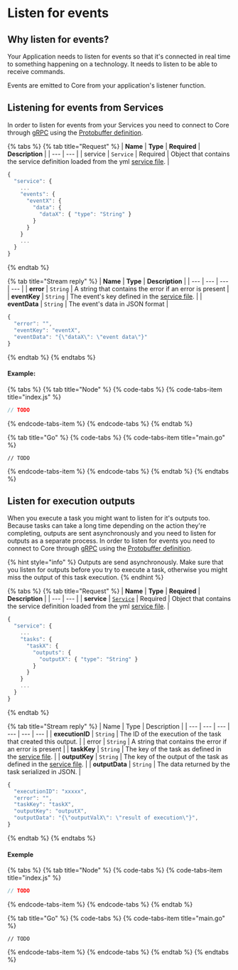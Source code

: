 # Listen for events

## Why listen for events?

Your Application needs to listen for events so that it's connected in real time to something happening on a technology. It needs to listen to be able to receive commands. 

Events are emitted to Core from your application's listener function. 

## Listening for events from Services

In order to listen for events from your Services you need to connect to Core through [gRPC](https://grpc.io/) using the [Protobuffer definition](https://github.com/mesg-foundation/application/blob/dev/types/api_event.go).

{% tabs %}
{% tab title="Request" %}
| **Name** | **Type** | **Required** | **Description** |
| --- | --- |
| service | `Service` | Required | Object that contains the service definition loaded from the yml [service file](../service/service-file.md). |

```javascript
{
  "service": {
    ...
    "events": {
      "eventX": {
        "data": {
          "dataX": { "type": "String" }
        }
      }
    }
    ...
  }
}
```
{% endtab %}

{% tab title="Stream reply" %}
| **Name** | **Type** | **Description** |
| --- | --- | --- | --- |
| **error** | `String` | A string that contains the error if an error is present |
| **eventKey** | `String` | The event's key defined in the [service file](../service/service-file.md). |
| **eventData** | `String` | The event's data in JSON format |

```javascript
{
  "error": "",
  "eventKey": "eventX",
  "eventData": "{\"dataX\": \"event data\"}"
}
```
{% endtab %}
{% endtabs %}

#### Example:

{% tabs %}
{% tab title="Node" %}
{% code-tabs %}
{% code-tabs-item title="index.js" %}
```javascript
// TODO
```
{% endcode-tabs-item %}
{% endcode-tabs %}
{% endtab %}

{% tab title="Go" %}
{% code-tabs %}
{% code-tabs-item title="main.go" %}
```text
// TODO
```
{% endcode-tabs-item %}
{% endcode-tabs %}
{% endtab %}
{% endtabs %}

## Listen for execution outputs

When you execute a task you might want to listen for it's outputs too. Because tasks can take a long time depending on the action they're completing, outputs are sent asynchronously and you need to listen for outputs as a separate process. In order to listen for events you need to connect to Core through [gRPC](https://grpc.io/)  using the [Protobuffer definition](https://github.com/mesg-foundation/application/blob/dev/types/api_event.go). 

{% hint style="info" %}
Outputs are send asynchronously. Make sure that you listen for outputs before you try to execute a task, otherwise you might miss the output of this task execution.
{% endhint %}

{% tabs %}
{% tab title="Request" %}
| **Name** | **Type** | **Required** | **Description** |
| --- | --- |
| **service** | [`Service`](../service/service-file.md) | Required | Object that contains the service definition loaded from the yml [service file](../service/service-file.md). |

```javascript
{
  "service": {
    ...
    "tasks": {
      "taskX": {
        "outputs": {
          "outputX": { "type": "String" }
        }
      }
    }
    ...
  }
}
```
{% endtab %}

{% tab title="Stream reply" %}
| Name | Type | Description |
| --- | --- | --- | --- | --- | --- |
| **executionID** | `String` | The ID of the execution of the task that created this output. |
| error | `String` | A string that contains the error if an error is present |
| **taskKey** | `String` | The key of the task as defined in the [service file](../service/service-file.md). |
| **outputKey** | `String` | The key of the output of the task as defined in the [service file](../service/service-file.md). |
| **outputData** | `String` | The data returned by the task serialized in JSON. |

```javascript
{
  "executionID": "xxxxx",
  "error": "",
  "taskKey": "taskX",
  "outputKey": "outputX",
  "outputData": "{\"outputValX\": \"result of execution\"}",
}
```
{% endtab %}
{% endtabs %}

#### Exemple

{% tabs %}
{% tab title="Node" %}
{% code-tabs %}
{% code-tabs-item title="index.js" %}
```javascript
// TODO
```
{% endcode-tabs-item %}
{% endcode-tabs %}
{% endtab %}

{% tab title="Go" %}
{% code-tabs %}
{% code-tabs-item title="main.go" %}
```text
// TODO
```
{% endcode-tabs-item %}
{% endcode-tabs %}
{% endtab %}
{% endtabs %}

